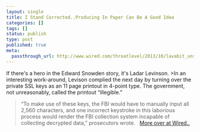 ```yaml
---
layout: single
title: I Stand Corrected..Producing In Paper Can Be A Good Idea
categories: []
tags: []
status: publish
type: post
published: true
meta:
  passthrough_url: http://www.wired.com/threatlevel/2013/10/lavabit_unsealed/
---
```

If there's a hero in the Edward Snowden story, it's Ladar Levinson. >In an interesting work-around, Levison complied the next day by turning over the private SSL keys as an 11 page printout in 4-point type. The government, not unreasonably, called the printout “illegible.”
>“To make use of these keys, the FBI would have to manually input all 2,560 characters, and one incorrect keystroke in this laborious process would render the FBI collection system incapable of collecting decrypted data,” prosecutors wrote.
 
[More over at Wired..](http://www.wired.com/threatlevel/2013/10/lavabit_unsealed/)
